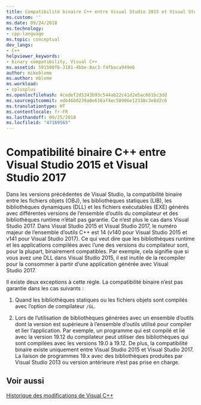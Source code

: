 ```yaml
---
title: Compatibilité binaire C++ entre Visual Studio 2015 et Visual Studio 2017 | Microsoft Docs
ms.custom: ''
ms.date: 09/24/2018
ms.technology:
- cpp-language
ms.topic: conceptual
dev_langs:
- C++
helpviewer_keywords:
- binary compatibility, Visual C++
ms.assetid: 591580f6-3181-4bbe-8ac3-f4fbaca949e6
author: mikeblome
ms.author: mblome
ms.workload:
- cplusplus
ms.openlocfilehash: 4cedef2d5343b93c544ab22c41d2e5ac661bc3dd
ms.sourcegitcommit: edb46b0239a0e616af4ec58906e12338c3e8d2c6
ms.translationtype: HT
ms.contentlocale: fr-FR
ms.lasthandoff: 09/25/2018
ms.locfileid: "47169565"
---
```

# <a name="c-binary-compatibility-between-visual-studio-2015-and-visual-studio-2017"></a>Compatibilité binaire C++ entre Visual Studio 2015 et Visual Studio 2017

Dans les versions précédentes de Visual Studio, la compatibilité binaire entre les fichiers objets (OBJ), les bibliothèques statiques (LIB), les bibliothèques dynamiques (DLL) et les fichiers exécutables (EXE) générés avec différentes versions de l’ensemble d’outils du compilateur et des bibliothèques runtime n’était pas garantie. Ce n’est plus le cas dans Visual Studio 2017. Dans Visual Studio 2015 et Visual Studio 2017, le numéro majeur de l’ensemble d’outils C++ est 14 (v140 pour Visual Studio 2015 et v141 pour Visual Studio 2017). Ce qui veut dire que les bibliothèques runtime et les applications compilées avec l’une des versions du compilateur sont, pour la plupart, binairement compatibles. Par exemple, cela signifie que si vous avez une DLL dans Visual Studio 2015, il est inutile de la recompiler pour la consommer à partir d’une application générée avec Visual Studio 2017.  

Il existe deux exceptions à cette règle. La compatibilité binaire n’est pas garantie dans les cas suivants :  

1. Quand les bibliothèques statiques ou les fichiers objets sont compilés avec l’option de compilateur `/GL`.  

2. Lors de l’utilisation de bibliothèques générées avec un ensemble d’outils dont la version est supérieure à l’ensemble d’outils utilisé pour compiler et lier l’application. Par exemple, un programme qui est compilé et lié avec la version 19.12 du compilateur peut utiliser des bibliothèques qui sont compilées avec les versions 19.0 à 19.12. De plus, la compatibilité binaire existe uniquement entre Visual Studio 2015 et Visual Studio 2017. La liaison de programmes 19.x avec des bibliothèques produites par Visual Studio 2013 ou version antérieure n’est pas prise en charge.

## <a name="see-also"></a>Voir aussi  

[Historique des modifications de Visual C++](..\porting\visual-cpp-change-history-2003-2015.md)
